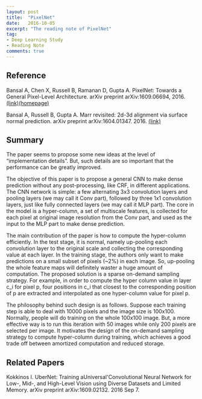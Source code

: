 ```yaml
---
layout: post
title:  "PixelNet"
date:   2016-10-05
excerpt: "The reading note of PixelNet"
tag:
- Deep Learning Study
- Reading Note
comments: true
---
```


## Reference 
Bansal A, Chen X, Russell B, Ramanan D, Gupta A. PixelNet: Towards a General Pixel-Level Architecture. arXiv preprint arXiv:1609.06694, 2016.[(link)](http://128.84.21.199/abs/1609.06694)[(homepage)](http://www.cs.cmu.edu/~aayushb/pixelNet/)

Bansal A, Russell B, Gupta A. Marr revisited: 2d-3d alignment via surface normal prediction. arXiv preprint arXiv:1604.01347. 2016. [(link)](https://arxiv.org/abs/1604.01347)

## Summary

The paper seems to propose some new ideas at the level of “implementation details”. But, such details are so important that the performance can be greatly improved. 

The objective of this paper is to propose a general CNN to make dense prediction without any post-processing, like CRF, in different applications. The CNN network is simple: a few alternating 3x3 convolution layers and pooling layers (we may call it Conv part), followed by three 1x1 convolution layers, just like fully connected layers (we may call it MLP part). The core in the model is a hyper-column, a set of  multiscale features, is collected for each pixel at original image resolution from the Conv part, and used as the input to the MLP part to make dense prediction.
 
The main contribution of the paper is how to compute the hyper-column efficiently. In the test stage, it is normal, namely up-pooling each convolution layer to the original scale and collecting the corresponding value at each layer. In the training stage, the authors only want to make predictions on a small subset of pixels (~2%) in each image. So, up-pooling the whole feature maps will definitely waster a huge amount of computation. The proposed solution is a sparse on-demand sampling strategy. For example, in order to compute the hyper column value in layer c_i for pixel p, four positions in c_i that closest to the corresponding position of p are extracted and interpolated as one hyper-column value for pixel p. 

The philosophy behind such design is as follows. Suppose each training step is able to deal with 10000 pixels and the image size is 100x100. Normally, people will do training on the whole 100x100 image. But, a more effective way is to run this iteration with 50 images while only 200 pixels are selected per image. It motivates the design of the on-demand sampling strategy to compute hyper-column during training, which achieves a good trade off between amortized computation and reduced storage. 


## Related Papers 

Kokkinos I. UberNet: Training aUniversal'Convolutional Neural Network for Low-, Mid-, and High-Level Vision using Diverse Datasets and Limited Memory. arXiv preprint arXiv:1609.02132. 2016 Sep 7.


